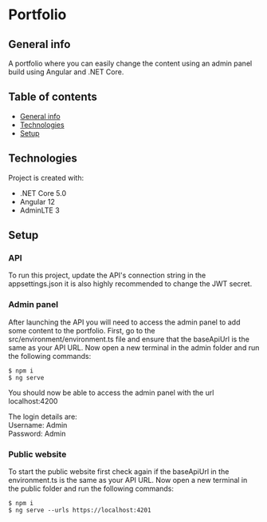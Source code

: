 # Portfolio

## General info
A portfolio where you can easily change the content using an admin panel build using Angular and .NET Core.

## Table of contents
* [General info](#general-info)
* [Technologies](#technologies)
* [Setup](#setup)
	
## Technologies
Project is created with:
* .NET Core 5.0
* Angular 12
* AdminLTE 3
	
## Setup

### API
To run this project, update the API's connection string in the appsettings.json it is also highly recommended to change the JWT secret.

### Admin panel
After launching the API you will need to access the admin panel to add some content to the portfolio.
First, go to the src/environment/environment.ts file and ensure that the baseApiUrl is the same as your API URL.
Now open a new terminal in the admin folder and run the following commands:
```
$ npm i
$ ng serve
```
You should now be able to access the admin panel with the url localhost:4200  

The login details are:  
Username: Admin  
Password: Admin

### Public website
To start the public website first check again if the baseApiUrl in the environment.ts is the same as your API URL.
Now open a new terminal in the public folder and run the following commands:
```
$ npm i
$ ng serve --urls https://localhost:4201
```
